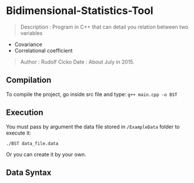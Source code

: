# Bidimensional-Statistics-Tool
> Description : Program in C++ that can detail you relation between two variables
*	Covariance
*	Correlational coefficient


> Author : Rudolf Cicko
> Date : About July in 2015.


## Compilation

To compile the project, go inside src file and type:
`g++ main.cpp -o BST`


## Execution

You must pass by argument the data file stored in `/ExampleData` folder  to execute it:

`./BST data_file.data`

Or you can create it by your own.

## Data Syntax




